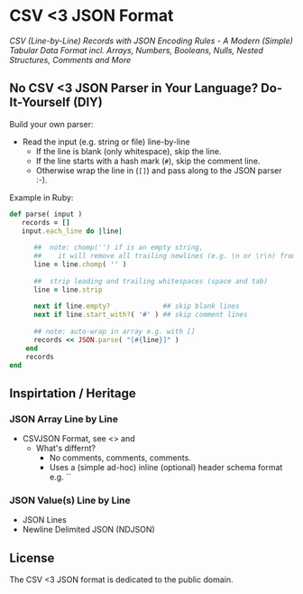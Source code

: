# CSV <3 JSON Format 

_CSV (Line-by-Line) Records with JSON Encoding Rules - A Modern (Simple) Tabular Data Format incl. Arrays, Numbers, Booleans, Nulls, Nested Structures, Comments and More_







## No CSV <3 JSON Parser in Your Language? Do-It-Yourself (DIY)

Build your own parser:

- Read the input (e.g. string or file) line-by-line
  - If the line is blank (only whitespace), skip the line.
  - If the line starts with a hash mark (`#`), skip the comment line.
  - Otherwise wrap the line in (`[]`) and pass along to the JSON parser :-).
  
  
Example in Ruby:

``` ruby
def parse( input )
   records = []
   input.each_line do |line|
        
      ##  note: chomp('') if is an empty string,
      ##    it will remove all trailing newlines (e.g. \n or \r\n) from the line
      line = line.chomp( '' )
      
      ##  strip leading and trailing whitespaces (space and tab)
      line = line.strip
      
      next if line.empty?             ## skip blank lines
      next if line.start_with?( '#' ) ## skip comment lines
        
      ## note: auto-wrap in array e.g. with []
      records << JSON.parse( "[#{line}]" )
    end
    records
end
```


## Inspirtation / Heritage

### JSON Array Line by Line

- CSVJSON Format, see <> and
  - What's differnt?
    - No comments, comments, comments.
    - Uses a (simple ad-hoc) inline (optional) header schema format e.g. ``
    
### JSON Value(s) Line by Line

- JSON Lines
- Newline Delimited JSON (NDJSON)



## License

The CSV <3 JSON format is dedicated to the public domain.

